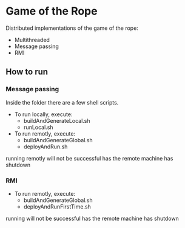 # Game of the Rope
Distributed implementations of the game of the rope:
- Multithreaded
- Message passing
- RMI

## How to run
### Message passing
Inside the folder there are a few shell scripts.
- To run locally, execute:
    - buildAndGenerateLocal.sh
    - runLocal.sh
- To run remotly, execute:
    - buildAndGenerateGlobal.sh
    - deployAndRun.sh

running remotly will not be successful has the remote machine has shutdown
### RMI
- To run remotly, execute:
    - buildAndGenerateGlobal.sh
    - deployAndRunFirstTime.sh

running will not be successful has the remote machine has shutdown
